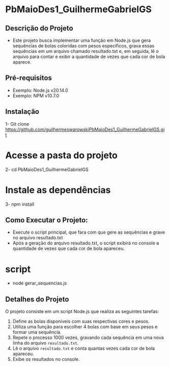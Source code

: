 # PbMaioDes1_GuilhermeGabrielGS

## Descrição do Projeto
- Este projeto busca implementar uma função em Node.js que gera sequências de bolas coloridas com pesos específicos, grava essas sequências em um arquivo chamado resultado.txt e, em seguida, lê o arquivo para contar e exibir a quantidade de vezes que cada cor de bola aparece.

## Pré-requisitos
- Exemplo: Node.js v20.14.0
- Exemplo: NPM v10.7.0

## Instalação
1- Git clone https://github.com/guilhermeswarowskiPbMaioDes1_GuilhermeGabrielGS.git

# Acesse a pasta do projeto
2- cd PbMaioDes1_GuilhermeGabrielGS

# Instale as dependências
3- npm install

## Como Executar o Projeto:
- Execute o script principal, que fara com que gere as sequências e grave no arquivo resultado.txt
- Após a geração do arquivo resultado.txt, o script exibirá no console a quantidade de vezes que cada cor de bola apareceu.
  
# script
- node gerar_sequencias.js
  
## Detalhes do Projeto
O projeto consiste em um script Node.js que realiza as seguintes tarefas:
1. Define as bolas disponíveis com suas respectivas cores e pesos.
2. Utiliza uma função para escolher 4 bolas com base em seus pesos e formar uma sequência.
3. Repete o processo 1000 vezes, gravando cada sequência em uma nova linha do arquivo `resultado.txt`.
4. Lê o arquivo `resultado.txt` e conta quantas vezes cada cor de bola apareceu.
5. Exibe os resultados no console.
